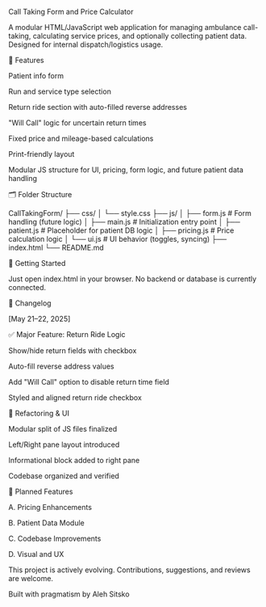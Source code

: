 Call Taking Form and Price Calculator

A modular HTML/JavaScript web application for managing ambulance call-taking, calculating service prices, and optionally collecting patient data. Designed for internal dispatch/logistics usage.

🔧 Features

Patient info form

Run and service type selection

Return ride section with auto-filled reverse addresses

"Will Call" logic for uncertain return times

Fixed price and mileage-based calculations

Print-friendly layout

Modular JS structure for UI, pricing, form logic, and future patient data handling

🗂 Folder Structure

CallTakingForm/
├── css/
│   └── style.css
├── js/
│   ├── form.js          # Form handling (future logic)
│   ├── main.js          # Initialization entry point
│   ├── patient.js       # Placeholder for patient DB logic
│   ├── pricing.js       # Price calculation logic
│   └── ui.js            # UI behavior (toggles, syncing)
├── index.html
└── README.md

🚀 Getting Started

Just open index.html in your browser. No backend or database is currently connected.

📝 Changelog

[May 21–22, 2025]

✅ Major Feature: Return Ride Logic

Show/hide return fields with checkbox

Auto-fill reverse address values

Add "Will Call" option to disable return time field

Styled and aligned return ride checkbox

🔧 Refactoring & UI

Modular split of JS files finalized

Left/Right pane layout introduced

Informational block added to right pane

Codebase organized and verified

🔮 Planned Features

A. Pricing Enhancements



B. Patient Data Module



C. Codebase Improvements



D. Visual and UX




This project is actively evolving. Contributions, suggestions, and reviews are welcome.

Built with pragmatism by Aleh Sitsko
